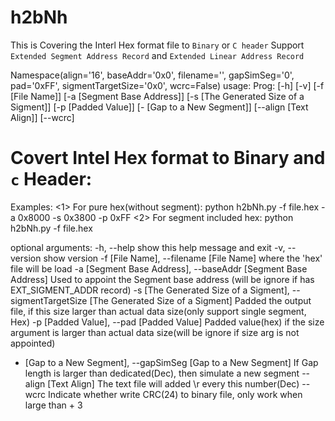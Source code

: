 # h2bNh

This is Covering the Interl Hex format file to `Binary` or `C header` 
Support `Extended Segment Address Record` and `Extended Linear Address Record`

Namespace(align='16', baseAddr='0x0', filename='', gapSimSeg='0', pad='0xFF', sigmentTargetSize='0x0', wcrc=False)
usage: Prog:  [-h] [-v] [-f [File Name]] [-a [Segment Base Address]]
              [-s [The Generated Size of a Sigment]] [-p [Padded Value]]
              [- [Gap to a New Segment]] [--align [Text Align]] [--wcrc]

Covert Intel Hex format to Binary and `c` Header:
=================================================
Examples:
    <1> For pure hex(without segment): python h2bNh.py -f file.hex -a 0x8000 -s 0x3800 -p 0xFF
    <2> For segment included hex: python h2bNh.py -f file.hex

optional arguments:
  -h, --help            show this help message and exit
  -v, --version         show version
  -f [File Name], --filename [File Name]
                        where the 'hex' file will be load
  -a [Segment Base Address], --baseAddr [Segment Base Address]
                        Used to appoint the Segment base address (will be
                        ignore if has EXT_SIGMENT_ADDR record)
  -s [The Generated Size of a Sigment], --sigmentTargetSize [The Generated Size of a Sigment]
                        Padded the output file, if this size larger than
                        actual data size(only support single segment, Hex)
  -p [Padded Value], --pad [Padded Value]
                        Padded value(hex) if the size argument is larger than
                        actual data size(will be ignore if size arg is not
                        appointed)
  - [Gap to a New Segment], --gapSimSeg [Gap to a New Segment]
                        If Gap length is larger than dedicated(Dec), then
                        simulate a new segment
  --align [Text Align]  The text file will added \r every this number(Dec)
  --wcrc                Indicate whether write CRC(24) to binary file, only
                        work when <size> large than <actual size> + 3